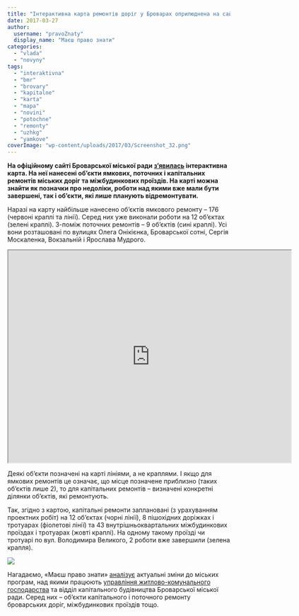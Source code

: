 ```yaml
---
title: "Інтерактивна карта ремонтів доріг у Броварах оприлюднена на сайті міськради"
date: 2017-03-27
author: 
  username: "pravoZnaty"
  display_name: "Маєш право знати"
categories: 
  - "vlada"
  - "novyny"
tags: 
  - "interaktivna"
  - "bmr"
  - "brovary"
  - "kapitalne"
  - "karta"
  - "mapa"
  - "novini"
  - "potochne"
  - "remonty"
  - "uzhkg"
  - "yamkove"
coverImage: "wp-content/uploads/2017/03/Screenshot_32.png"
---
```


**На офіційному сайті Броварської міської ради [з’явилась](https://brovary-rada.gov.ua/news/14926.html) інтерактивна карта. На неї нанесені об’єкти ямкових, поточних і капітальних ремонтів міських доріг та міжбудинкових проїздів. На карті можна знайти як позначки про недоліки, роботи над якими вже мали бути завершені, так і об’єкти, які лише планують відремонтувати.**

Наразі на карту найбільше нанесено об’єктів ямкового ремонту – 176 (червоні краплі та лінії). Серед них уже виконали роботи на 12 об’єктах (зелені краплі). З-поміж поточних ремонтів – 9 об’єктів (сині краплі). Усі вони розташовані по вулицях Олега Онікієнка, Броварської сотні, Сергія Москаленка, Вокзальній і Ярослава Мудрого.

<iframe src="https://www.google.com/maps/d/embed?mid=1XnJLIwai8acZYedMJgJy0BxXyuQ" width="640" height="480"></iframe>

Деякі об’єкти позначені на карті лініями, а не краплями. І якщо для ямкових ремонтів це означає, що місце позначене приблизно (таких об’єктів лише 2), то для капітальних ремонтів – визначені конкретні ділянки об’єктів, які ремонтують.

Так, згідно з картою, капітальні ремонти заплановані (з урахуванням проектних робіт) на 12 об’єктах (чорні лінії), 8 пішохідних доріжках і тротуарах (фіолетові лінії) та 43 внутрішньоквартальних міжбудинкових проїздах і тротуарах (жовті краплі). На одному такому проїзді чи тротуарі по вул. Володимира Великого, 2 роботи вже завершили (зелена крапля).

[![](https://mpz.brovary.org/wp-content/uploads/2017/03/Screenshot_31.png)](https://mpz.brovary.org/wp-content/uploads/2017/03/Screenshot_31.png)

Нагадаємо, «Маєш право знати» [аналізує](https://mpz.brovary.org/budivnytstvo-dorig-2017-bagatorichna-kyyivska-aleya-kohannya-asfaltuvannya-vulyts-pryvatnogo-sektoru/) актуальні зміни до міських програм, над якими працюють [управління житлово-комунального господарства](https://mpz.brovary.org/majzhe-80-mln-grn-tsogorichnyj-byudzhet-programy-kapremontiv-ta-blagoustroyu-mista/) та відділ капітального будівництва Броварської міської ради. Серед них – об’єкти капітального і поточного ремонту броварських доріг, міжбудинкових проїздів тощо.
